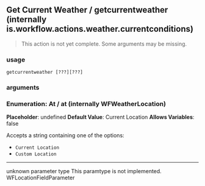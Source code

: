 
## Get Current Weather / getcurrentweather (internally is.workflow.actions.weather.currentconditions)

> This action is not yet complete. Some arguments may be missing.

### usage
`getcurrentweather [???][???]`

### arguments
### Enumeration: At / at (internally WFWeatherLocation)
**Placeholder**: undefined
**Default Value**: Current Location
**Allows Variables**: false


Accepts a string 
containing one of the options:

- `Current Location`
- `Custom Location`
---
unknown parameter type This paramtype is not implemented. WFLocationFieldParameter
